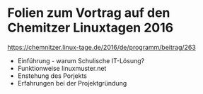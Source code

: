 Folien zum Vortrag auf den Chemitzer Linuxtagen 2016
====================================================

https://chemnitzer.linux-tage.de/2016/de/programm/beitrag/263

* Einführung - warum Schulische IT-Lösung?
* Funktionweise linuxmuster.net
* Enstehung des Porjekts
* Erfahrungen bei der Projektgründung
